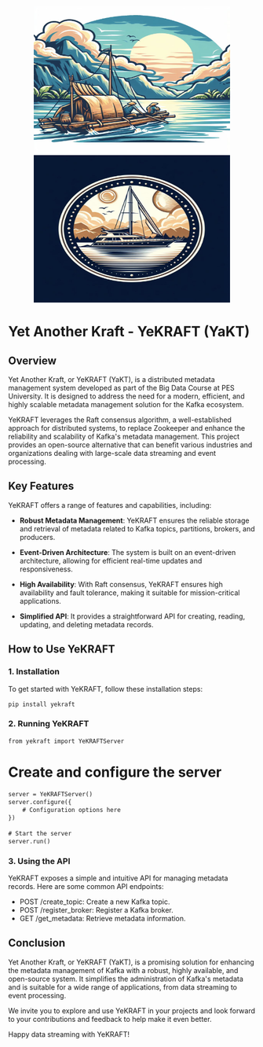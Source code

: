 <p align="center">
<img src="assets/raft.jpg" width="400" height="300" alt="RAFT"/>
<img src="assets/yacht.jpg" width="400" height="300" alt="YACHT"/>
  <h1>Yet Another Kraft - YeKRAFT (YaKT)</h1>
</p>

## Overview

Yet Another Kraft, or YeKRAFT (YaKT), is a distributed metadata management system developed as part of the Big Data Course at PES University. It is designed to address the need for a modern, efficient, and highly scalable metadata management solution for the Kafka ecosystem.

YeKRAFT leverages the Raft consensus algorithm, a well-established approach for distributed systems, to replace Zookeeper and enhance the reliability and scalability of Kafka's metadata management. This project provides an open-source alternative that can benefit various industries and organizations dealing with large-scale data streaming and event processing.

## Key Features

YeKRAFT offers a range of features and capabilities, including:

- **Robust Metadata Management**: YeKRAFT ensures the reliable storage and retrieval of metadata related to Kafka topics, partitions, brokers, and producers.

- **Event-Driven Architecture**: The system is built on an event-driven architecture, allowing for efficient real-time updates and responsiveness.

- **High Availability**: With Raft consensus, YeKRAFT ensures high availability and fault tolerance, making it suitable for mission-critical applications.

- **Simplified API**: It provides a straightforward API for creating, reading, updating, and deleting metadata records.

## How to Use YeKRAFT

### 1. Installation

To get started with YeKRAFT, follow these installation steps:

```
pip install yekraft
```

### 2. Running YeKRAFT
```
from yekraft import YeKRAFTServer
```
# Create and configure the server
```
server = YeKRAFTServer()
server.configure({
    # Configuration options here
})

# Start the server
server.run()
```

### 3. Using the API
YeKRAFT exposes a simple and intuitive API for managing metadata records. Here are some common API endpoints:

- POST /create_topic: Create a new Kafka topic.
- POST /register_broker: Register a Kafka broker.
- GET /get_metadata: Retrieve metadata information.

## Conclusion
Yet Another Kraft, or YeKRAFT (YaKT), is a promising solution for enhancing the metadata management of Kafka with a robust, highly available, and open-source system. It simplifies the administration of Kafka's metadata and is suitable for a wide range of applications, from data streaming to event processing.

We invite you to explore and use YeKRAFT in your projects and look forward to your contributions and feedback to help make it even better.

Happy data streaming with YeKRAFT!
